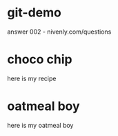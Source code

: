 # git-demo

answer 002 - nivenly.com/questions

# choco chip

here is my recipe

# oatmeal boy

here is my oatmeal boy

